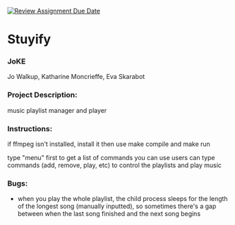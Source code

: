 [![Review Assignment Due Date](https://classroom.github.com/assets/deadline-readme-button-24ddc0f5d75046c5622901739e7c5dd533143b0c8e959d652212380cedb1ea36.svg)](https://classroom.github.com/a/SQs7pKlr)
# Stuyify

### JoKE
Jo Walkup, Katharine Moncrieffe, Eva Skarabot

### Project Description:
music playlist manager and player

### Instructions:
if ffmpeg isn't installed, install it
then use make compile and make run

type "menu" first to get a list of commands you can use
users can type commands (add, remove, play, etc) to control the playlists and play music

### Bugs:
- when you play the whole playlist, the child process sleeps for the length of the longest song (manually inputted), so sometimes there's a gap between when the last song finished and the next song begins
